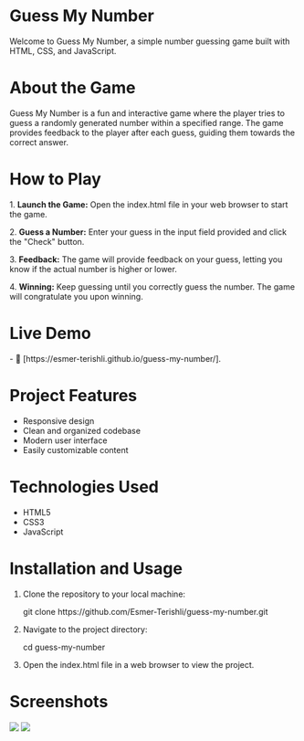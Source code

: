 <h1>Guess My Number</h1>
<p align="left">Welcome to Guess My Number, a simple number guessing game built with HTML, CSS, and JavaScript.</p>

<h1>About the Game</h1>
<p align="left">Guess My Number is a fun and interactive game where the player tries to guess a randomly generated number within a specified range. The game provides feedback to the player after each guess, guiding them towards the correct answer.</p>

<h1>How to Play</h1>
<p align="left">1. <b>Launch the Game:</b> Open the index.html file in your web browser to start the game.</p>
<p align="left">2. <b>Guess a Number:</b> Enter your guess in the input field provided and click the "Check" button.</p>
<p align="left">3. <b>Feedback:</b> The game will provide feedback on your guess, letting you know if the actual number is higher or lower.</p>
<p align="left">4. <b>Winning:</b> Keep guessing until you correctly guess the number. The game will congratulate you upon winning.</p>

<h1>Live Demo</h1>
- 📄 [https://esmer-terishli.github.io/guess-my-number/].

<h1>Project Features</h1>
<ul>
  <li>Responsive design</li>
  <li>Clean and organized codebase</li>
  <li>Modern user interface</li>
  <li>Easily customizable content</li>
</ul>

<h1>Technologies Used</h1>
<ul>
  <li>HTML5</li>
  <li>CSS3</li>
  <li>JavaScript</li>
</ul>

<h1>Installation and Usage</h1>
<ol>
  <li>Clone the repository to your local machine:
    <p>git clone https://github.com/Esmer-Terishli/guess-my-number.git</p>
  </li>
    <li>Navigate to the project directory:
    <p>cd guess-my-number</p>
  </li>
  <li>Open the index.html file in a web browser to view the project.</li>
</ol>

<h1>Screenshots</h1>
<img src="https://i.imgur.com/DwY8R0B.png">
<img src="https://i.imgur.com/ZcT5vLz.png">
